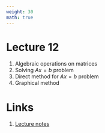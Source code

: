 ```yaml
---
weight: 30
math: true
---
```


# Lecture 12
1. Algebraic operations on matrices
2. Solving $Ax = b$ problem
3. Direct method for $Ax = b$ problem
4. Graphical method

# Links
1. [Lecture notes](Lecture-12.pdf)
